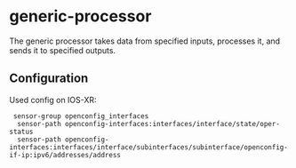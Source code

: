 # generic-processor
The generic processor takes data from specified inputs, processes it, and sends it to specified outputs.

## Configuration

Used config on IOS-XR:
```
 sensor-group openconfig_interfaces
  sensor-path openconfig-interfaces:interfaces/interface/state/oper-status
  sensor-path openconfig-interfaces:interfaces/interface/subinterfaces/subinterface/openconfig-if-ip:ipv6/addresses/address
```

